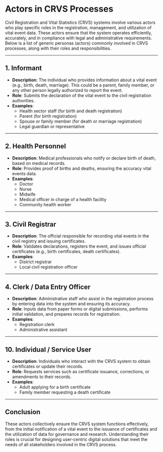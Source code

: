# Actors in CRVS Processes

Civil Registration and Vital Statistics (CRVS) systems involve various actors who play specific roles in the registration, management, and utilization of vital event data. These actors ensure that the system operates efficiently, accurately, and in compliance with legal and administrative requirements. Below is a list of generic personas (actors) commonly involved in CRVS processes, along with their roles and responsibilities.

---

## 1. **Informant**
   - **Description**: The individual who provides information about a vital event (e.g., birth, death, marriage). This could be a parent, family member, or any other person legally authorized to report the event.
   - **Role**: Submits the declaration of the vital event to the civil registration authorities.
   - **Examples**: 
     - Health sector staff (for birth and death registration)
     - Parent (for birth registration)
     - Spouse or family member (for death or marriage registration)
     - Legal guardian or representative

---

## 2. **Health Personnel**
   - **Description**: Medical professionals who notify or declare birth of death, based on medical records.
   - **Role**: Provides proof of births and deaths, ensuring the accuracy vital events data.
   - **Examples**:
     - Doctor
     - Nurse
     - Midwife
     - Medical officer in charge of a health facility
     - Community health worker

---

## 3. **Civil Registrar**
   - **Description**: The official responsible for recording vital events in the civil registry and issuing certificates.
   - **Role**: Validates declarations, registers the event, and issues official certificates (e.g., birth certificates, death certificates).
   - **Examples**:
     - District registrar
     - Local civil registration officer

---

## 4. **Clerk / Data Entry Officer**
   - **Description**: Administrative staff who assist in the registration process by entering data into the system and ensuring its accuracy.
   - **Role**: Inputs data from paper forms or digital submissions, performs initial validation, and prepares records for registration.
   - **Examples**:
     - Registration clerk
     - Administrative assistant

---


## 10. **Individual / Service User**
   - **Description**: Individuals who interact with the CRVS system to obtain certificates or update their records.
   - **Role**: Requests services such as certificate issuance, corrections, or amendments to their records.
   - **Examples**:
     - Adult applying for a birth certificate
     - Family member requesting a death certificate

---


## Conclusion
These actors collectively ensure the CRVS system functions effectively, from the initial notification of a vital event to the issuance of certificates and the utilization of data for governance and research. Understanding their roles is crucial for designing user-centric digital solutions that meet the needs of all stakeholders involved in the CRVS process.


